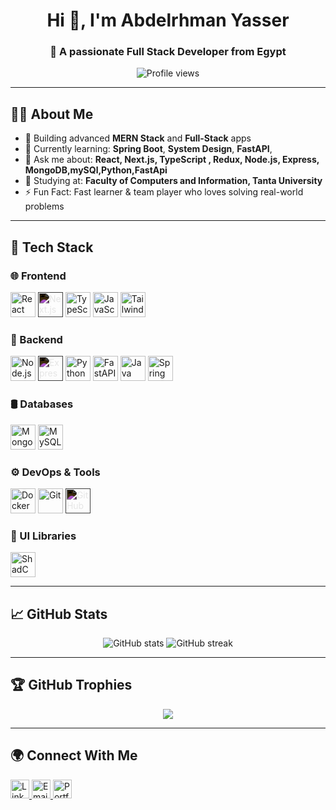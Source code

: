 <h1 align="center">Hi 👋, I'm Abdelrhman Yasser</h1>
<h3 align="center">🚀 A passionate Full Stack Developer from Egypt</h3>

<p align="center">
  <img src="https://komarev.com/ghpvc/?username=abdelrhman-arfat&label=Profile%20views&color=0e75b6&style=flat" alt="Profile views" />
</p>

---

## 🧑‍💻 About Me

- 🔭 Building advanced **MERN Stack** and **Full-Stack** apps
- 🌱 Currently learning: **Spring Boot**, **System Design**, **FastAPI**, 
- 💬 Ask me about: **React, Next.js, TypeScript , Redux, Node.js, Express, MongoDB,mySQl,Python,FastApi** 
- 🏫 Studying at: **Faculty of Computers and Information, Tanta University**
- ⚡ Fun Fact: Fast learner & team player who loves solving real-world problems

---

## 🚀 Tech Stack

### 🌐 Frontend
<p>
  <img src="https://cdn.jsdelivr.net/gh/devicons/devicon/icons/react/react-original.svg" width="40" alt="React"/>
  <img src="https://cdn.jsdelivr.net/gh/devicons/devicon/icons/nextjs/nextjs-original.svg" width="40" alt="Next.js" style="filter: invert(1);"/>
  <img src="https://cdn.jsdelivr.net/gh/devicons/devicon/icons/typescript/typescript-original.svg" width="40" alt="TypeScript"/>
  <img src="https://cdn.jsdelivr.net/gh/devicons/devicon/icons/javascript/javascript-original.svg" width="40" alt="JavaScript"/>
 <img src="https://cdn.jsdelivr.net/gh/devicons/devicon@latest/icons/tailwindcss/tailwindcss-original.svg" width="40" alt="Tailwindcss" />
          
</p>

### 🧠 Backend
<p>
  <img src="https://cdn.jsdelivr.net/gh/devicons/devicon/icons/nodejs/nodejs-original.svg" width="40" alt="Node.js"/>
  <img src="https://cdn.jsdelivr.net/gh/devicons/devicon/icons/express/express-original.svg" width="40" alt="Express.js" style="filter: invert(1);"/>
  <img src="https://cdn.jsdelivr.net/gh/devicons/devicon/icons/python/python-original.svg" width="40" alt="Python"/>
  <img src="https://cdn.jsdelivr.net/gh/devicons/devicon/icons/fastapi/fastapi-original.svg" width="40" alt="FastAPI"/>
  <img src="https://cdn.jsdelivr.net/gh/devicons/devicon/icons/java/java-original.svg" width="40" alt="Java"/>
  <img src="https://cdn.jsdelivr.net/gh/devicons/devicon/icons/spring/spring-original.svg" width="40" alt="Spring Boot"/>
</p>

### 🛢️ Databases
<p>
  <img src="https://cdn.jsdelivr.net/gh/devicons/devicon/icons/mongodb/mongodb-original.svg" width="40" alt="MongoDB"/>
  <img src="https://cdn.jsdelivr.net/gh/devicons/devicon/icons/mysql/mysql-original.svg" width="40" alt="MySQL"/>
</p>

### ⚙️ DevOps & Tools
<p>
  <img src="https://cdn.jsdelivr.net/gh/devicons/devicon/icons/docker/docker-original.svg" width="40" alt="Docker"/>
  <img src="https://cdn.jsdelivr.net/gh/devicons/devicon/icons/git/git-original.svg" width="40" alt="Git"/>
  <img src="https://cdn.jsdelivr.net/gh/devicons/devicon/icons/github/github-original.svg" width="40" alt="GitHub" style="filter: invert(1);"/>
</p>

### 🧩 UI Libraries
<p>
  <img src="https://avatars.githubusercontent.com/u/139895814?s=200&v=4" width="40" alt="ShadCN UI"/>
</p>

---

## 📈 GitHub Stats

<p align="center">
  <img src="https://github-readme-stats.vercel.app/api?username=abdelrhman-arfat&show_icons=true&theme=radical" alt="GitHub stats" />
  <img src="https://github-readme-streak-stats.herokuapp.com/?user=abdelrhman-arfat&theme=radical" alt="GitHub streak"/>
</p>

---

## 🏆 GitHub Trophies

<p align="center">
  <img src="https://github-profile-trophy.vercel.app/?username=abdelrhman-arfat&theme=onedark" />
</p>

---

## 🌍 Connect With Me

<p align="left">
  <a href="https://www.linkedin.com/in/abdo-yasser-946493221" target="_blank">
    <img src="https://cdn.jsdelivr.net/gh/devicons/devicon/icons/linkedin/linkedin-original.svg" width="30" alt="LinkedIn"/>
  </a>
<a href="mailto:abdoarfat2006@gmail.com">
  <img src="https://cdn-icons-png.flaticon.com/512/732/732200.png" width="30" alt="Email"/>
</a>

  <a href="https://abdoyasser.vercel.app" target="_blank">
    <img src="https://cdn-icons-png.flaticon.com/512/841/841364.png" width="30" alt="Portfolio"/>
  </a>
</p>
